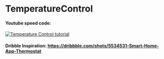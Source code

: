 # TemperatureControl

#### Youtube speed code:

[![Temperature Control tutorial](http://img.youtube.com/vi/yiQjoFTXR8o/1.jpg)](https://youtu.be/yiQjoFTXR8o)

#### Dribble Inspiration: https://dribbble.com/shots/5534531-Smart-Home-App-Thermostat 
